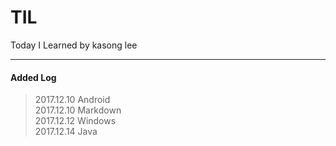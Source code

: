# TIL
Today I Learned by kasong lee
<hr/>

#### Added Log
> 2017.12.10 Android <br/>
> 2017.12.10 Markdown <br/>
> 2017.12.12 Windows <br />
> 2017.12.14 Java <br />

